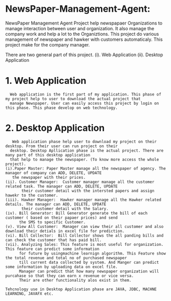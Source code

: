 # NewsPaper-Management-Agent:

   NewsPaper Management Agent Project help newspapaer Organizations to manage interaction between user and organization. It also manage the company work and help 
 a lot to the Organiztions. This project do various management of newspaper and hawker with customers automaticaly. This project make for the company manager.
 
   There are two general part of this project. (i). Web Application  (ii). Desktop Application
 # 1. Web Application
      Web application is the first part of my application. This phase of my project help to user to download the actual project that  
      manage Newspaper. User can easily access this project by login on this phase. This phase develop on web technology.
# 2. Desktop Application 
       Web application phase help user to download my project on their desktop. From their user can run project on their  
      desktop. Desktop Apllication phase is the actual project. There are many part of this desktop application  
      that help to manage the newspaper. (To know more access the whole project).
    (i).Paper Master: Paper Master manage all the newspaper of agency. The manager of company can ADD, DELETE, UPDATE
       the newspaper with their prices.
    (ii). Customer Manager:  Customer manager manage all the customer related task. The manager can ADD, DELETE, UPDATE 
           their customer detail with the intersted papers and assign hawekr to the customer.
    (iii). Hawker Manager:  Hawker manager manage all the Hawker related details. The manager can ADD, DELETE, UPDATE
           their customer detail with the Salary.
    (iv). Bill Generator: Bill Generator generate the bill of each customer ( based on their papaer prices) and send 
          the SMS to specific Customer. 
    (v). View All Customer:  Manager can view their all customer and also download their detials in excel file for prediction.
    (vi). Bill Collector:  Bill Collector shows the all panding bills and can check the customer that has paid bill.
    (vii). Analyzing Sales: This feature is most useful for organization. This feature can predict some information   
          for future by usingmachine learnign algorithm. This Feature show the total revenue and total no of purchased newspaper  
          till current data collected by system. And Manger can predict some information by uploading data on excel file.
          Manager can predict that how many newspaper organization will purcahase so that they can earn x revenue or vice versa. 
          Their are other functionality alos exist in them.
           
    Tehcnology use in Desktop Application phase are JAVA, JDBC, MACHNE LEARNING, JAVAFX etc.
